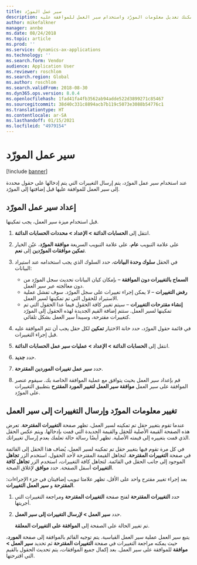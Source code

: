 ```yaml
---
title: سير عمل المورّد
description: يمكنك تعديل معلومات المورّد واستخدام سير العمل للموافقة عليه.
author: mikefalkner
manager: annbe
ms.date: 08/24/2018
ms.topic: article
ms.prod: ''
ms.service: dynamics-ax-applications
ms.technology: ''
ms.search.form: Vendor
audience: Application User
ms.reviewer: roschlom
ms.search.region: Global
ms.author: roschlom
ms.search.validFrom: 2018-08-30
ms.dyn365.ops.version: 8.0.4
ms.openlocfilehash: 1fad41fa4fb3562ab94adde522d3899271c85467
ms.sourcegitcommit: 38d40c331c8894acb7b119c5073e3088b54776c1
ms.translationtype: HT
ms.contentlocale: ar-SA
ms.lasthandoff: 01/15/2021
ms.locfileid: "4979154"
---
```

# <a name="vendor-workflow"></a>سير عمل المورّد

[!include [banner](../includes/banner.md)]

عند استخدام سير عمل المورّد، يتم إرسال التغييرات التي يتم إدخالها على حقول محددة إلى سير العمل للموافقة عليها قبل إضافتها إلى المورّد.

## <a name="set-up-the-vendor-workflow"></a>إعداد سير عمل المورّد

قبل استخدام ميزة سير العمل، يجب تمكينها.

1. انتقل إلى **الحسابات الدائنة \> الإعداد \> محددات الحسابات الدائنة**.
2. على علامة التبويب **عام**، على علامة التبويب السريعة **موافقة المورّد‬**، عيّن الخيار **تمكين موافقات المورّدين‬** إلى **نعم**.
3. في الحقل **سلوك وحدة البيانات**، حدد السلوك الذي يجب استخدامه عند استيراد البيانات:

    - **السماح بالتغييرات دون الموافقة‬** – بإمكان كيان البيانات تحديث سجل المورّد من دون معالجته عبر سير العمل.
    - **رفض التغييرات** – لا يمكن إجراء تغييرات على سجل المورّد. سوف تفشل عملية الاستيراد للحقول التي تم تمكينها لسير العمل.
    - **إنشاء مقترحات التغييرات‬** – سيتم تغيير كافة الحقول فيما عدا الحقول التي تم تمكينها لسير العمل. ستتم إضافة القيم الجديدة لهذه الحقول إلى المورّد كتغييرات مقترحة، وسيبدأ سير العمل بشكل تلقائي.

4. في قائمة حقول المورّد، حدد خانة الاختيار **تمكين** لكل حقل يجب أن تتم الموافقة عليه قبل إجراء التغييرات.
5. انتقل إلى **الحسابات الدائنة \> الإعداد \> عمليات سير عمل الحسابات الدائنة‬**.
6. حدد **جديد**.
7. حدد **سير عمل تغييرات الموردين المقترحة‬**. 
8. قم بإعداد سير العمل بحيث يتوافق مع عملية الموافقة الخاصة بك. سيقوم عنصر الموافقة على سير العمل **موافقة سير العمل لتغيير المورد المقترح‬** بتطبيق التغييرات على المورّد.

## <a name="change-vendor-information-and-submit-the-changes-to-the-workflow"></a>تغيير معلومات المورّد وإرسال التغييرات إلى سير العمل

عندما تقوم بتغيير حقل تم تمكينه لسير العمل، تظهر صفحة **التغييرات المقترحة‬**. تعرض هذه الصفحة القيمة الأصلية للحقل والقيمة الجديدة التي قمت بإدخالها. ويتم عكس الحقل الذي قمت بتغييره إلى قيمته الأصلية. تظهر أيضًا رسالة حالة تعلمك بعدم إرسال تغييراتك. 

في كل مرة تقوم فيها بتغيير حقل تم تمكينه لسير العمل، يُضاف هذا الحقل إلى القائمة في صفحة **التغييرات المقترحة‬**. لتجاهل القيمة المقترحة لأحد الحقول، استخدم الزر **تجاهل** الموجود إلى جانب الحقل في القائمة. لتجاهل كافة التغييرات، استخدم الزر **تجاهل كافة التغييرات** أسفل الصفحة. حدد **موافق** لإغلاق الصحة.

بعد إجراء تغيير مقترح واحد على الأقل، تظهر علامتا تبويب إضافيتان في جزء الإجراءات: **التغييرات‏‎ المقترحة** و **سير العمل**.

1. حدد **التغييرات المقترحة** لفتح صفحة **التغييرات المقترحة** ومراجعة التغييرات التي أجريتها.
2. حدد **سير العمل \> لإرسال التغييرات إلى سير العمل**.

    تم تغيير الحالة على الصفحة إلى **الموافقة على التغييرات المعلقة**.

يتبع سير العمل عملية سير العمل القياسية. يتم توجيه القائم بالموافقة إلى صفحة **المورد**، حيث يمكنه مراجعة التغييرات في صفحة **التغييرات المقترحة** ثم تحديد **سير العمل \> موافقة** للموافقة على سير العمل. بعد إكمال جميع الموافقات، يتم تحديث الحقول بالقيم التي اقترحتها.
